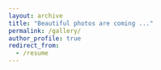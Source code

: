 ```yaml
---
layout: archive
title: "Beautiful photos are coming ..."
permalink: /gallery/
author_profile: true
redirect_from:
  - /resume
---
```


<br>

